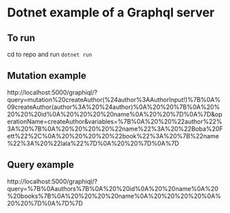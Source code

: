 # Dotnet example of a Graphql server  
## To run  
cd to repo and run `dotnet run`  
## Mutation example  
http://localhost:5000/graphiql/?query=mutation%20createAuthor(%24author%3AAuthorInput!)%7B%0A%09createAuthor(author%3A%20%24author)%0A%20%20%7B%0A%20%20%20%20id%0A%20%20%20%20name%0A%20%20%7D%0A%7D&operationName=createAuthor&variables=%7B%0A%20%20%22author%22%3A%20%7B%0A%20%20%20%20%22name%22%3A%20%22Boba%20Fett%22%2C%0A%20%20%20%20%22book%22%3A%20%7B%22name%22%3A%20%22lala%22%7D%0A%20%20%7D%0A%7D  

## Query example  
http://localhost:5000/graphiql/?query=%7B%0Aauthors%7B%0A%20%20id%0A%20%20name%0A%20%20books%7B%0A%20%20%20%20name%0A%20%20%20%20%0A%20%20%7D%0A%7D%7D